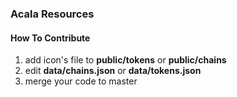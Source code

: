 ### Acala Resources

#### How To Contribute
  1. add icon's file to **public/tokens** or **public/chains**
  2. edit **data/chains.json** or **data/tokens.json**
  3. merge your code to master
